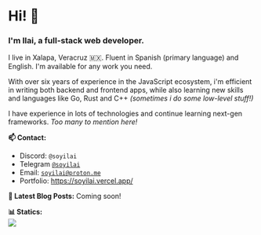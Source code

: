 <h1>Hi! 👋</h1>
<h3>I'm Ilai, a full-stack web developer.</h4>

I live in Xalapa, Veracruz 🇲🇽. Fluent in Spanish (primary language) and English. I'm available for any work you need.

With over six years of experience in the JavaScript ecosystem, i'm efficient in writing both backend and frontend apps, while also learning new skills and languages like Go, Rust and C++ *(sometimes i do some low-level stuff!)*

I have experience in lots of technologies and continue learning next-gen frameworks. *Too many to mention here!*

**📫 Contact:**
* Discord: `@soyilai`
* Telegram [`@soyilai`](https://t.me/soyilai)
* Email: <a href="mailto:soyilai@proton.me">`soyilai@proton.me`</a>
* Portfolio: https://soyilai.vercel.app/

**📑 Latest Blog Posts:** Coming soon!

**📊 Statics:**<br/>
<a href="https://github.com/anuraghazra/github-readme-stats">
  <img src="https://github-readme-stats.vercel.app/api/wakatime?username=ilai&show_icons=true&theme=github_dark&layout=compact&hide_border=true" />
</a>
